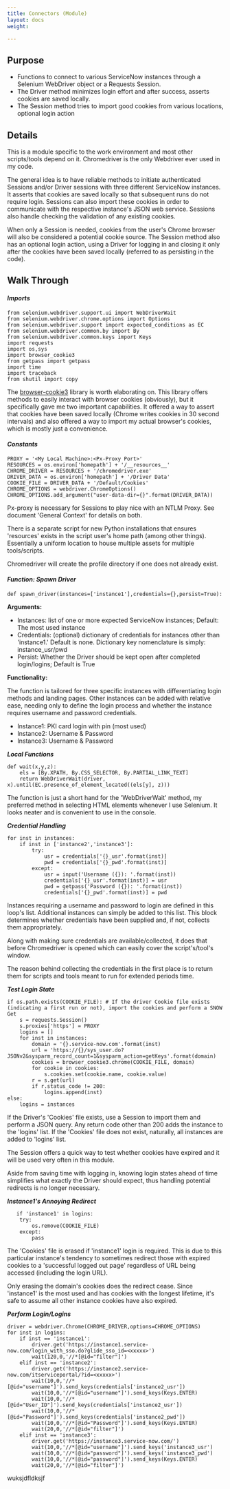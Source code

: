 ```yaml
---
title: Connectors (Module)
layout: docs
weight: 

---
```

## Purpose

* Functions to connect to various ServiceNow instances through a Selenium WebDriver object or a Requests Session.
* The Driver method minimizes login effort and after success, asserts cookies are saved locally.
* The Session method tries to import good cookies from various locations, optional login action

## Details

This is a module specific to the work environment and most other scripts/tools depend on it. Chromedriver is the only Webdriver ever used in my code.

The general idea is to have reliable methods to initiate authenticated Sessions and/or Driver sessions with three different ServiceNow instances. It asserts that cookies are saved locally so that subsequent runs do not require login. Sessions can also import these cookies in order to communicate with the respective instance's JSON web service. Sessions also handle checking the validation of any existing cookies.

When only a Session is needed, cookies from the user's Chrome browser will also be considered a potential cookie source. The Session method also has an optional login action, using a Driver for logging in and closing it only after the cookies have been saved locally (referred to as persisting in the code).

## Walk Through

#### _Imports_

    from selenium.webdriver.support.ui import WebDriverWait
    from selenium.webdriver.chrome.options import Options
    from selenium.webdriver.support import expected_conditions as EC
    from selenium.webdriver.common.by import By
    from selenium.webdriver.common.keys import Keys
    import requests
    import os,sys
    import browser_cookie3
    from getpass import getpass
    import time
    import traceback
    from shutil import copy

The [browser-cookie3](https://pypi.org/project/browser-cookie3/0.6.0/) library is worth elaborating on. This library offers methods to easily interact with browser cookies (obviously), but it specifically gave me two important capabilities. It offered a way to assert that cookies have been saved locally (Chrome writes cookies in 30 second intervals) and also offered a way to import my actual browser's cookies, which is mostly just a convenience.

#### _Constants_

    PROXY = '<My Local Machine>:<Px-Proxy Port>'
    RESOURCES = os.environ['homepath'] + '/__resources__'
    CHROME_DRIVER = RESOURCES + '/chromedriver.exe'
    DRIVER_DATA = os.environ['homepath'] + '/Driver Data'
    COOKIE_FILE = DRIVER_DATA + '/Default/Cookies'
    CHROME_OPTIONS = webdriver.ChromeOptions()
    CHROME_OPTIONS.add_argument("user-data-dir={}".format(DRIVER_DATA))

Px-proxy is necessary for Sessions to play nice with an NTLM Proxy. See document 'General Context' for details on both.

There is a separate script for new Python installations that ensures 'resources' exists in the script user's home path (among other things). Essentially a uniform location to house multiple assets for multiple tools/scripts.

Chromedriver will create the profile directory if one does not already exist.

#### _Function: Spawn Driver_

    def spawn_driver(instances=['instance1'],credentials={},persist=True):

**Arguments:**

* Instances: list of one or more expected ServiceNow instances; Default: The most used instance
* Credentials: (optional) dictionary of credentials for instances other than 'instance1.' Default is none. Dictionary key nomenclature is simply: instance_usr/pwd
* Persist: Whether the Driver should be kept open after completed login/logins; Default is True

**Functionality:**

The function is tailored for three specific instances with differentiating login methods and landing pages. Other instances can be added with relative ease, needing only to define the login process and whether the instance requires username and password credentials.

* Instance1: PKI card login with pin (most used)
* Instance2: Username & Password
* Instance3: Username & Password

</hr>

**_Local Functions_**

    def wait(x,y,z):
        els = [By.XPATH, By.CSS_SELECTOR, By.PARTIAL_LINK_TEXT]
        return WebDriverWait(driver, x).until(EC.presence_of_element_located((els[y], z)))

The function is just a short hand for the 'WebDriverWait' method, my preferred method in selecting HTML elements whenever I use Selenium. It looks neater and is convenient to use in the console.

**_Credential Handling_**

    for inst in instances:
        if inst in ['instance2','instance3']:
            try:
                usr = credentials['{}_usr'.format(inst)]
                pwd = credentials['{}_pwd'.format(inst)]
            except:
                usr = input('Username ({}): '.format(inst))
                credentials['{}_usr'.format(inst)] = usr
                pwd = getpass('Password ({}): '.format(inst))
                credentials['{}_pwd'.format(inst)] = pwd

Instances requiring a username and password to login are defined in this loop's list. Additional instances can simply be added to this list. This block determines whether credentials have been supplied and, if not, collects them appropriately.

Along with making sure credentials are available/collected, it does that before Chromedriver is opened which can easily cover the script's/tool's window.

The reason behind collecting the credentials in the first place is to return them for scripts and tools meant to run for extended periods time.

**_Test Login State_**

    if os.path.exists(COOKIE_FILE): # If the driver Cookie file exists (indicating a first run or not), import the cookies and perform a SNOW Get
        s = requests.Session()
        s.proxies['https'] = PROXY
        logins = []
        for inst in instances:
            domain = '{}.service-now.com'.format(inst)
            url = 'https://{}/sys_user.do?JSONv2&sysparm_record_count=1&sysparm_action=getKeys'.format(domain)
            cookies = browser_cookie3.chrome(COOKIE_FILE, domain)
            for cookie in cookies:
                s.cookies.set(cookie.name, cookie.value)
            r = s.get(url)
            if r.status_code != 200:
                logins.append(inst)
    else:
        logins = instances

If the Driver's 'Cookies' file exists, use a Session to import them and perform a JSON query. Any return code other than 200 adds the instance to the 'logins' list. If the 'Cookies' file does not exist, naturally, all instances are added to 'logins' list.

The Session offers a quick way to test whether cookies have expired and it will be used very often in this module.

Aside from saving time with logging in, knowing login states ahead of time simplifies what exactly the Driver should expect, thus handling potential redirects is no longer necessary.

**_Instance1's Annoying Redirect_**

       if 'instance1' in logins:
        try:
            os.remove(COOKIE_FILE)
        except:
            pass

The 'Cookies' file is erased if 'instance1' login is required. This is due to this particular instance's tendency to sometimes redirect those with expired cookies to a 'successful logged out page' regardless of URL being accessed (including the login URL).

Only erasing the domain's cookies does the redirect cease. Since 'instance1' is the most used and has cookies with the longest lifetime, it's safe to assume all other instance cookies have also expired.

**_Perform Login/Logins_**

    driver = webdriver.Chrome(CHROME_DRIVER,options=CHROME_OPTIONS)
    for inst in logins:
        if inst == 'instance1':
            driver.get('https://instance1.service-now.com/login_with_sso.do?glide_sso_id=<xxxxx>')
            wait(120,0,'//*[@id="filter"]')
        elif inst == 'instance2':
            driver.get('https://instance2.service-now.com/itserviceportal/?id=<xxxxx>')
            wait(10,0,'//*[@id="username"]').send_keys(credentials['instance2_usr'])
            wait(10,0,'//*[@id="username"]').send_keys(Keys.ENTER)
            wait(10,0,'//*[@id="User_ID"]').send_keys(credentials['instance2_usr'])
            wait(10,0,'//*[@id="Password"]').send_keys(credentials['instance2_pwd'])
            wait(10,0,'//*[@id="Password"]').send_keys(Keys.ENTER)
            wait(20,0,'//*[@id="filter"]')
        elif inst == 'instance3':
            driver.get('https://instance3.service-now.com/')
            wait(10,0,'//*[@id="username"]').send_keys('instance3_usr')
            wait(10,0,'//*[@id="password"]').send_keys('instance3_pwd')
            wait(10,0,'//*[@id="password"]').send_keys(Keys.ENTER)
            wait(20,0,'//*[@id="filter"]')
            
            
wuksjdfldksjf